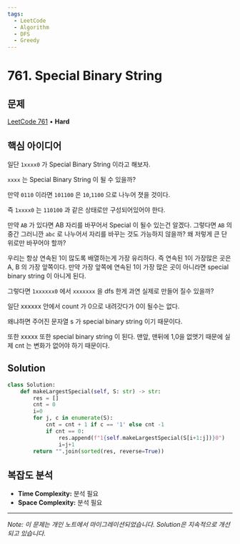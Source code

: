 ```yaml
---
tags:
  - LeetCode
  - Algorithm
  - DFS
  - Greedy
---
```


# 761. Special Binary String

## 문제

[LeetCode 761](https://leetcode.com/problems/special-binary-string/) • **Hard**

## 핵심 아이디어

일단 `1xxxx0` 가 Special Binary String 이라고 해보자.

`xxxx` 는 Special Binary String 이 될 수 있을까?

만약 `0110` 이라면 `101100` 은 `10`,`1100` 으로 나누어 졋을 것이다.

즉 `1xxxx0` 는 `110100` 과 같은 상태로만 구성되어있어야 한다.

만약 `AB` 가 있다면 AB 자리를 바꾸어서 Special 이 될수 있는건 알겠다. 그렇다면 `AB` 의 중간 그러니깐 `abc` 로 나누어서 자리를 바꾸는 것도 가능하지 않을까? 왜 저렇게 큰 단위로만 바꾸어야 할까?

우리는 항상 연속된 1이 많도록 배열하는게 가장 유리하다. 즉 연속된 1이 가장많은 곳은 A, B 의 가장 앞쪽이다. 만약 가장 앞쪽에 연속된 1이 가장 많은 곳이 아니라면 special binary string 이 아니게 된다.

  

그렇다면 `1xxxxxx0` 에서 `xxxxxxx` 을 dfs 한게 과연 실제로 만들어 질수 있을까?

일단 xxxxxx 안에서 count 가 0으로 내려갓다가 0이 될수는 없다.

왜냐하면 주어진 문자열 s 가 special binary string 이기 때문이다.

또한 xxxxx 또한 special binary string 이 된다. 맨앞, 맨뒤에 1,0을 없앳기 때문에 실제 cnt 는 변화가 없어야 하기 때문이다.

## Solution

```python
class Solution:
    def makeLargestSpecial(self, S: str) -> str:
        res = []
        cnt = 0
        i=0
        for j, c in enumerate(S):
            cnt = cnt + 1 if c == '1' else cnt -1
            if cnt == 0:
                res.append(f"1{self.makeLargestSpecial(S[i+1:j])}0")
                i=j+1
        return "".join(sorted(res, reverse=True))
```

## 복잡도 분석

- **Time Complexity:** 분석 필요
- **Space Complexity:** 분석 필요


---

*Note: 이 문제는 개인 노트에서 마이그레이션되었습니다. Solution은 지속적으로 개선되고 있습니다.*
